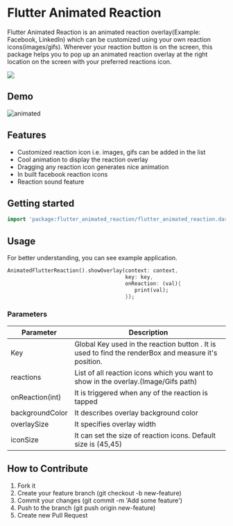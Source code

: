 <!--
This README describes the package. If you publish this package to pub.dev,
this README's contents appear on the landing page for your package.

For information about how to write a good package README, see the guide for
[writing package pages](https://dart.dev/guides/libraries/writing-package-pages).

For general information about developing packages, see the Dart guide for
[creating packages](https://dart.dev/guides/libraries/create-library-packages)
and the Flutter guide for
[developing packages and plugins](https://flutter.dev/developing-packages).
-->

# Flutter Animated Reaction

Flutter Animated Reaction is an animated reaction overlay(Example: Facebook, LinkedIn) which can be customized using your own reaction icons(images/gifs). Wherever your reaction button is on the screen, this package helps you to pop up an animated reaction overlay at the right location on the screen with your preferred reactions icon.

[![](https://visitcount.itsvg.in/api?id=ajoy-1704001&icon=0&color=0)](https://visitcount.itsvg.in)

## Demo

![animated](https://github.com/Ajoy-1704001/flutter_animated_reaction/assets/57573642/da427168-90be-40b7-a640-c91d2ddad6c8)

## Features

* Customized reaction icon i.e. images, gifs can be added in the list
* Cool animation to display the reaction overlay
* Dragging any reaction icon generates nice animation
* In built facebook reaction icons
* Reaction sound feature

## Getting started
```dart
import 'package:flutter_animated_reaction/flutter_animated_reaction.dart';
```
## Usage

For better understanding, you can see example application.

```dart
AnimatedFlutterReaction().showOverlay(context: context,
                                      key: key,
                                      onReaction: (val){
                                         print(val);
                                      });
```
### Parameters
Parameter  | Description
------------- | -------------
Key  | Global Key used in the reaction button . It is used to find the renderBox and measure it's position.
reactions  | List of all reaction icons which you want to show in the overlay.(Image/Gifs path)
onReaction(int) | It is triggered when any of the reaction is tapped
backgroundColor | It describes overlay background color
overlaySize | It specifies overlay width
iconSize| It can set the size of reaction icons. Default size is (45,45)

## How to Contribute

1. Fork it
2. Create your feature branch (git checkout -b new-feature)
3. Commit your changes (git commit -m 'Add some feature')
4. Push to the branch (git push origin new-feature)
5. Create new Pull Request
